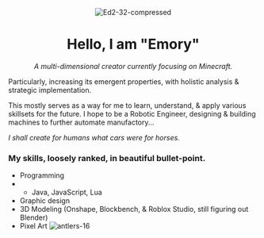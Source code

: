 <div align=center>

![Ed2-32-compressed](https://github.com/user-attachments/assets/7cdfe76f-906f-446b-8710-3112197ef70d)
# Hello, I am "Emory"
*A multi-dimensional creator currently focusing on Minecraft.*
</div>

Particularly, increasing its emergent properties, with holistic analysis & strategic implementation.

This mostly serves as a way for me to learn, understand, & apply various skillsets for the future.
I hope to be a Robotic Engineer, designing & building machines to further automate manufactory...

_I shall create for humans what cars were for horses._

### My skills, loosely ranked, in beautiful bullet-point.
- Programming
- - Java, JavaScript, Lua
- Graphic design
- 3D Modeling (Onshape, Blockbench, & Roblox Studio, still figuring out Blender)
- Pixel Art ![antlers-16](https://github.com/user-attachments/assets/6af7c00e-d3df-4954-8216-9c93417492ad)

